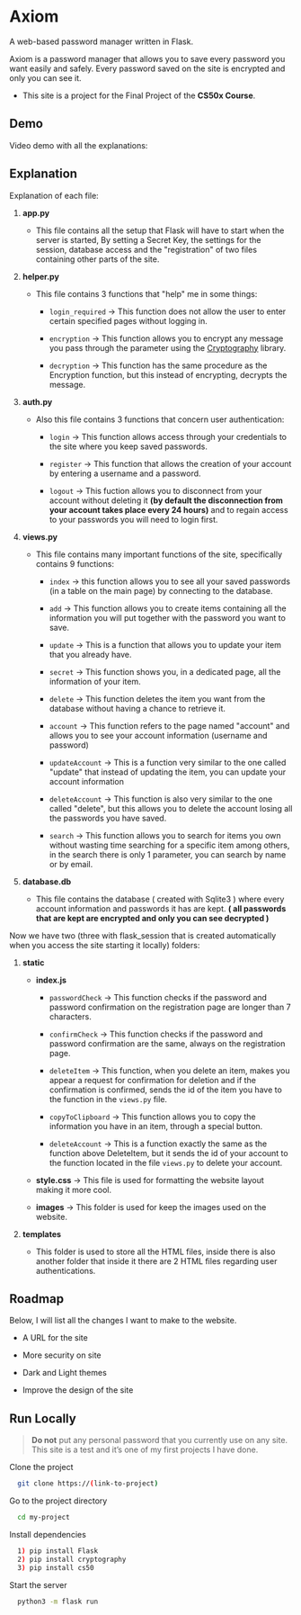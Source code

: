 # Axiom

A web-based password manager written in Flask.

Axiom is a password manager that allows you to save every password you want easily and safely. 
Every password saved on the site is encrypted and only you can see it.

- This site is a project for the Final Project of the __CS50x Course__.

## Demo

Video demo with all the explanations:

## Explanation
Explanation of each file:
1. __app.py__
   - This file contains all the setup that Flask will have to start when the server is started, By setting a Secret Key, the settings for the session, database access and the "registration" of two files containing other parts of the site.

2. __helper.py__
   - This file contains 3 functions that "help" me in some things: 

      - ```login_required``` -> This function does not allow the user to enter certain specified pages without logging in.
      
      - ```encryption``` -> This function allows you to encrypt any message you pass through the parameter using the [Cryptography](https://pypi.org/project/cryptography/) library.
      
      - ```decryption``` -> This function has the same procedure as the Encryption function, but this instead of encrypting, decrypts the message.

3. __auth.py__
   - Also this file contains 3 functions that concern user authentication:

      - ```login``` -> This function allows access through your credentials to the site where you keep saved passwords.

      - ```register``` -> This function that allows the creation of your account by entering a username and a password.

      - ```logout``` -> This fuction allows you to disconnect from your account without deleting it __(by default the disconnection from your account takes place every 24 hours)__ and to regain access to your passwords you will need to login first.

4. __views.py__ 
   - This file contains many important functions of the site, specifically contains 9 functions:

      - ```index``` -> this function allows you to see all your saved passwords (in a table on the main page) by connecting to the database.
      
      - ```add``` -> This function allows you to create items containing all the information you will put together with the password you want to save.

      - ```update``` -> This is a function that allows you to update your item that you already have.

      - ```secret``` -> This function shows you, in a dedicated page, all the information of your item.

      - ```delete``` -> This function deletes the item you want from the database without having a chance to retrieve it.

      - ```account``` -> This function refers to the page named "account" and allows you to see your account information (username and password)

      - ```updateAccount``` -> This is a function very similar to the one called "update" that instead of updating the item, you can update your account information

      - ```deleteAccount``` -> This function is also very similar to the one called "delete", but this allows you to delete the account losing all the passwords you have saved.

      - ```search``` -> This function allows you to search for items you own without wasting time searching for a specific item among others, in the search there is only 1 parameter, you can search by name or by email.
  
5. __database.db__
   - This file contains the database ( created with Sqlite3 ) where every account information and passwords it has are kept. 
**( all passwords that are kept are encrypted and only you can see decrypted )**

Now we have two (three with flask_session that is created automatically when you access the site starting it locally) folders:

1. __static__
      
      - __index.js__
         - ```passwordCheck``` -> This function checks if the password and password confirmation on the registration page are longer than 7 characters.
         
         - ```confirmCheck``` -> This function checks if the password and password confirmation are the same, always on the registration page.

         - ```deleteItem``` -> This function, when you delete an item, makes you appear a request for confirmation for deletion and if the confirmation is confirmed, sends the id of the item you have to the function in the ```views.py``` file.

         - ```copyToClipboard``` -> This function allows you to copy the information you have in an item, through a special button.

         - ```deleteAccount``` -> This is a function exactly the same as the function above DeleteItem, but it sends the id of your account to the function located in the file ```views.py``` to delete your account.


      - __style.css__ -> This file is used for formatting the website layout making it more cool.


      - __images__ -> This folder is used for keep the images used on the website.

2. __templates__ 
     - This folder is used to store all the HTML files, inside there is also another folder that inside it there are 2 HTML files regarding user authentications.

## Roadmap

Below, I will list all the changes I want to make to the website.

- A URL for the site

- More security on site

- Dark and Light themes

- Improve the design of the site

## Run Locally

> __Do not__ put any personal password that you currently use on any site. This site is a test and it’s one of my first projects I have done.

Clone the project

```bash
  git clone https://(link-to-project)
```

Go to the project directory

```bash
  cd my-project
```

Install dependencies

```bash
  1) pip install Flask
  2) pip install cryptography
  3) pip install cs50
```

Start the server

```bash
  python3 -m flask run
```
